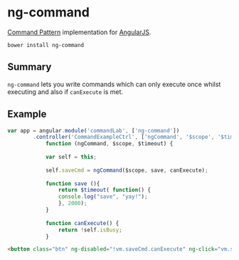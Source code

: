# ng-command

[1]: http://angularjs.org/
[2]: https://en.wikipedia.org/wiki/Command_pattern

[Command Pattern][2] implementation for [AngularJS][1].

	bower install ng-command
 
## Summary
 
`ng-command` lets you write commands which can only execute once whilst executing and also if `canExecute` is met.


## Example
```javascript
var app = angular.module('commandLab', ['ng-command'])
		.controller('CommandExampleCtrl', ['ngCommand', '$scope', '$timeout',
			function (ngCommand, $scope, $timeout) {
					
			var self = this;
					
			self.saveCmd = ngCommand($scope, save, canExecute);
 
			function save (){
				return $timeout( function() {
				console.log("save", "yay!");
				}, 2000);
			}
			
			function canExecute() {
				return !self.isBusy;
			}
```

```html
<button class="btn" ng-disabled="!vm.saveCmd.canExecute" ng-click="vm.saveCmd.execute()">
```
